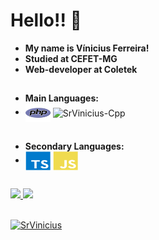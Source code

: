  # Hello!! 📌
 
- **My name is Vínicius Ferreira!** 
- **Studied at CEFET-MG**
- **Web-developer at Coletek**

##
- **Main Languages:** 
- <img align="center" alt="SrVinicius-Python" height="30" width="40" src="https://raw.githubusercontent.com/devicons/devicon/master/icons/php/php-original.svg">
  <img align="center" alt="SrVinicius-Cpp" height="30" width="40" src="https://cdn.jsdelivr.net/gh/devicons/devicon/icons/cplusplus/cplusplus-original.svg" />
##

- **Secondary Languages:**
- <img align="center" alt="SrVinicius-Ts" height="30" width="40" src="https://raw.githubusercontent.com/devicons/devicon/master/icons/typescript/typescript-plain.svg">
  <img align="center" alt="SrVinicius-Js" height="30" width="40" src="https://raw.githubusercontent.com/devicons/devicon/master/icons/javascript/javascript-plain.svg">
##

<div>
  <a href="https://github.com/SrVinicius">
  <img height="180em" src="https://github-readme-stats.vercel.app/api?username=SrVinicius&show_icons=true&theme=tokyonight&include_all_commits=true&count_private=true"/>
  <img height="180em" src="https://github-readme-stats.vercel.app/api/top-langs/?username=SrVinicius&layout=compact&langs_count=7&theme=tokyonight"/>
</div>
 
##
 
<img align="center" alt="SrVinicius" src="https://media.discordapp.net/attachments/833375071305334825/911386473381634158/33b9b9282a9f0834d746dc368d7d1f32.gif">

 
  


